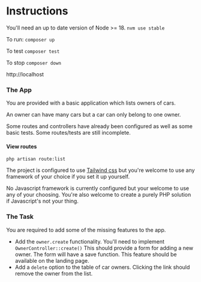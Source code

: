 # Instructions

You'll need an up to date version of Node >= 18. `nvm use stable`

To run: `composer up`

To test `composer test`

To stop `composer down`

http://localhost

### The App
You are provided with a basic application which lists owners of cars. 

An owner can have many cars but a car can only belong to one owner.

Some routes and controllers have already been configured as well as some basic tests. Some routes/tests are still incomplete.

#### View routes
`php artisan route:list`

The project is configured to use [Tailwind css](https://tailwindcss.com/) but you're welcome to use any framework of your choice if you set it up yourself.

No Javascript framework is currently configured but your welcome to use any of your choosing. You're also welcome to create a purely PHP solution if Javascript's not your thing. 

### The Task

You are required to add some of the missing features to the app. 

- Add the `owner.create` functionality. You'll need to implement `OwnerController::create()`
This should provide a form for adding a new owner. The form will have a save function. This feature should be available on the landing page.
- Add a `delete` option to the table of car owners. Clicking the link should remove the owner from the list.




